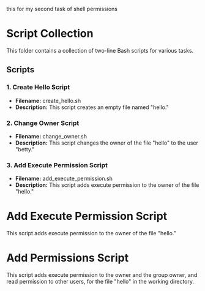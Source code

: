 this for my second task of shell permissions
# Script Collection

This folder contains a collection of two-line Bash scripts for various tasks.

## Scripts

### 1. Create Hello Script

- **Filename:** create_hello.sh
- **Description:** This script creates an empty file named "hello."

### 2. Change Owner Script

- **Filename:** change_owner.sh
- **Description:** This script changes the owner of the file "hello" to the user "betty."

### 3. Add Execute Permission Script

- **Filename:** add_execute_permission.sh
- **Description:** This script adds execute permission to the owner of the file "hello."
# Add Execute Permission Script

This script adds execute permission to the owner of the file "hello."

# Add Permissions Script

This script adds execute permission to the owner and the group owner, and read permission to other users, for the file "hello" in the working directory.

